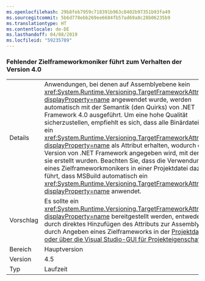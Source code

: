 ```yaml
---
ms.openlocfilehash: 29b8feb7959c718391b963c8402b97351b93fa49
ms.sourcegitcommit: 5b6d778ebb269ee6684fb57ad69a8c28b06235b9
ms.translationtype: HT
ms.contentlocale: de-DE
ms.lasthandoff: 04/08/2019
ms.locfileid: "59235789"
---
```

### <a name="missing-target-framework-moniker-results-in-40-behavior"></a>Fehlender Zielframeworkmoniker führt zum Verhalten der Version 4.0

|   |   |
|---|---|
|Details|Anwendungen, bei denen auf Assemblyebene kein <xref:System.Runtime.Versioning.TargetFrameworkAttribute?displayProperty=name> angewendet wurde, werden automatisch mit der Semantik (den Quirks) von .NET Framework 4.0 ausgeführt. Um eine hohe Qualität sicherzustellen, empfiehlt es sich, dass alle Binärdateien ein <xref:System.Runtime.Versioning.TargetFrameworkAttribute?displayProperty=name> als Attribut erhalten, wodurch die Version von .NET Framework angegeben wird, mit denen sie erstellt wurden. Beachten Sie, dass die Verwendung eines Zielframeworkmonikers in einer Projektdatei dazu führt, dass MSBuild automatisch ein <xref:System.Runtime.Versioning.TargetFrameworkAttribute?displayProperty=name> anwendet.|
|Vorschlag|Es sollte ein <xref:System.Runtime.Versioning.TargetFrameworkAttribute?displayProperty=name> bereitgestellt werden, entweder durch direktes Hinzufügen des Attributs zur Assembly oder durch Angeben eines Zielframeworks in der [Projektdatei oder über die Visual Studio-GUI für Projekteigenschaften](https://devblogs.microsoft.com/visualstudio/visual-studio-managed-multi-targeting-part-1-concepts-target-framework-moniker-target-framework/).|
|Bereich|Hauptversion|
|Version|4.5|
|Typ|Laufzeit|
